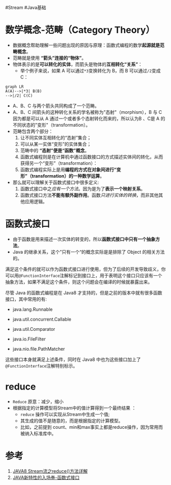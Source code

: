 #Stream #Java基础 

# 数学概念-范畴（Category Theory）
- 数据概念帮助理解一些问题出现的原因与原理：函数式编程的数学**起源就是范畴概念**。
- 范畴就是使用 **“箭头”连接的“物体”**。
- 物体表示的是**可以转化的实体**，而箭头是物体的**互相转化“关系”**：
	- 举个例子来说，如果 A 可以通过`*3`变换转化为 B，而 B 可以通过`/2`变成 C：
```mermaid
graph LR
A(A)-->|*3| B(B)
-->|/2| C(C)
```
- A、B、C 与两个箭头共同构成了一个范畴。
- A、B、C 间箭头的这种转化关系的学名被称为"态射"（morphism），B 与 C 因为都是可以从 A 通过一个或者多个态射转化而来的，所以认为B 、C是 A 的不同状态的"变形"（transformation）。
- 范畴包含两个部分：
	1. 让不同实体互相转化的“态射”集合；
	2. 可以从某一实体“变形”的实体集合；
	3. 范畴中的 **“态射”便是“函数”概念**。
	4. 函数式编程则是在计算机中通过函数接口的方式描述实体间的转化，从而获得另一个“变形”（transformation）：
	5. 函数式编程实际上是用**编程的方式在对象间进行“变形”（transformation）的一种数学运算**。
- 那么就可以理解关于函数式接口中很多定义:
	1. 函数式接口中之*应有一个方法*。因为是为了**表示一个映射关系**。
	2. 函数式接口方法**不能有额外副作用**。函数*只进行实体的转换*，而非其他其他应用逻辑。

# 函数式接口
- 由于函数是用来描述一次实体的转变的，所以**函数式接口中只有一个抽象方法**。
- Java 的继承关系，这个”只有一个“的概念实际是是排除了 Object 的相关方法的。

满足这个条件的就可以作为函数式接口进行使用，但为了后续的开发导致歧义，你可以用`@FunctionInterface`注解标记到接口上，用于表明这个接口只应该有一个抽象方法，如果不满足这个条件，则这个问题会在编译的时候就暴露出来。

  

尽管 Java 的函数式编程是在 Java8 才支持的，但是之前的版本中就有很多函数接口，其中常用的有:

  

-   java.lang.Runnable
    
-   java.util.concurrent.Callable
    
-   java.util.Comparator
    
-   java.io.FileFilter
    
-   java.nio.file.PathMatcher
    

  

这些接口本身就满足上述条件，同时在 Java8 中也为这些接口加上了`@FunctionInterface`注解特别标示。
# reduce
-   `Reduce` 原意：减少，缩小
-   根据指定的计算模型将Stream中的值计算得到一个最终结果  ：
	- `reduce` 操作可以实现从Stream中生成一个值;
	- 其生成的值不是随意的，而是根据指定的计算模型。
	- 比如，之前提到 count、min和max事实上都是reduce操作，因为常用而被纳入标准库中。
# 参考
1. [JAVA8 Stream流之reduce()方法详解](https://www.cnblogs.com/MrYuChen-Blog/p/14061320.html)
2. [JAVA新特性的入场券-函数式接口](https://xie.infoq.cn/article/a8ef07f9558032814ce169588)